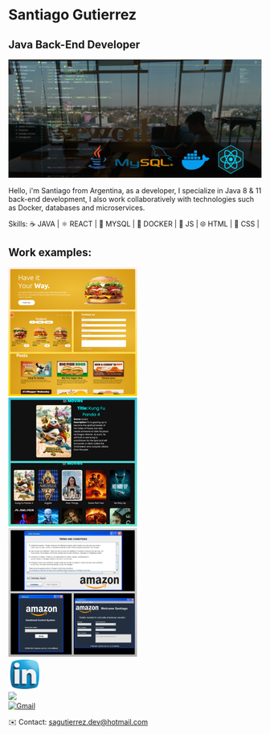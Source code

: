 # Santiago Gutierrez
## Java Back-End Developer
![Java Back-End Developer](https://github.com/JacoboGutierrez/JacoboGutierrez/blob/main/banner_integrado.png?raw=true)

Hello, i'm Santiago from Argentina, as a developer, I specialize in Java 8 & 11 back-end development, I also work collaboratively with technologies such as Docker, databases and microservices.

Skills: 
☕ JAVA |
⚛️ REACT |
🐬 MYSQL |
🐳 DOCKER |
🚀 JS |
🌐 HTML |
🎨 CSS |

## Work examples:

<body>
  <div>
<a href="https://github.com/JacoboGutierrez/Burger-king-menu-2.0">
  <img src="https://github.com/JacoboGutierrez/JacoboGutierrez/blob/main/bk.png" width="256" />
</a>  
  <a href="https://github.com/JacoboGutierrez/Movie-Info-Website-with-React">
  <img src="https://github.com/JacoboGutierrez/JacoboGutierrez/blob/main/movies.png" width="256" />
</a>
<a href="https://github.com/JacoboGutierrez/Amazon-Vacational-System">
  <img src="https://github.com/JacoboGutierrez/JacoboGutierrez/blob/main/amaz.png" width="256" /> 
</a>
</div>

<section>
  <a href="https://www.linkedin.com/in/santiago-a-gutierrez/?locale=en_US">
    <img src="https://github.com/JacoboGutierrez/JacoboGutierrez/blob/main/linkedin.png" width="64" />
  </a>
</section>
<section>
  <a href="sagutierrez.dev@hotmail.com">
    <img src="https://github.com/JacoboGutierrez/JacoboGutierrez/blob/main/gmail.png" width="64" />
  </a>
</section>


</body>
<a href="mailto:petersonsenasena24@gmail.com"><img src="https://camo.githubusercontent.com/56518151b56115fa40779f228977dbb97700e7d73ad31caf40fdc66ff9660715/68747470733a2f2f696d672e736869656c64732e696f2f62616467652f476d61696c2d3130303030303f7374796c653d666c6174266c6f676f3d676d61696c266c6f676f436f6c6f723d464646464646266c6162656c436f6c6f723d46463030303026636f6c6f723d464630303030" alt="Gmail" data-canonical-src="https://img.shields.io/badge/Gmail-100000?style=flat&amp;logo=gmail&amp;logoColor=FFFFFF&amp;labelColor=FF0000&amp;color=FF0000" style="max-width: 100%;"></a>

✉️ Contact: sagutierrez.dev@hotmail.com



